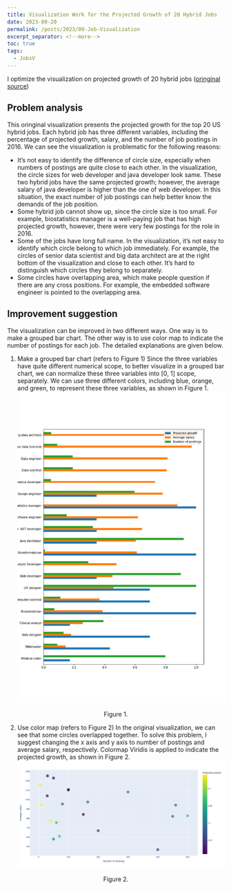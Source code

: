 ```yaml
---
title: Visualization Work for the Projected Growth of 20 Hybrid Jobs
date: 2023-09-20
permalink: /posts/2023/09-Job-Visualization
excerpt_separator: <!--more-->
toc: true
tags:
  - JobsV
---
```

I optimize the visualization on projected growth of 20 hybrid jobs ([oringinal source](https://www.cfr.org/report/the-work-ahead/data-visualizations.php))
 
<!--more-->
## Problem analysis
This oringinal visualization presents the projected growth for the top 20 US hybrid jobs. Each hybrid job has three different variables, including the percentage of projected growth, salary, and the number of job postings in 2016. We can see the visualization is problematic for the following reasons:
-	It’s not easy to identify the difference of circle size, especially when numbers of postings are quite close to each other. In the visualization, the circle sizes for web developer and java developer look same. These two hybrid jobs have the same projected growth; however, the average salary of java developer is higher than the one of web developer. In this situation, the exact number of job postings can help better know the demands of the job position.
-	Some hybrid job cannot show up, since the circle size is too small. For example, biostatistics manager is a well-paying job that has high projected growth, however, there were very few postings for the role in 2016.
-	Some of the jobs have long full name. In the visualization, it’s not easy to identify which circle belong to which job immediately. For example, the circles of senior data scientist and big data architect are at the right bottom of the visualization and close to each other. It’s hard to distinguish which circles they belong to separately. 
-	Some circles have overlapping area, which make people question if there are any cross positions. For example, the embedded software engineer is pointed to the overlapping area. 

## Improvement suggestion
The visualization can be improved in two different ways. One way is to make a grouped bar chart. The other way is to use color map to indicate the number of postings for each job. The detailed explanations are given below.
1. Make a grouped bar chart (refers to Figure 1)
Since the three variables have quite different numerical scope, to better visualize in a grouped bar chart, we can normalize these three variables into [0, 1] scope, separately. We can use three different colors, including blue, orange, and green, to represent these three variables, as shown in Figure 1.
![](/images/posts/Job-Visualization/plot.png)
<p align="center">Figure 1.</p>

2. Use color map (refers to Figure 2)
In the original visualization, we can see that some circles overlapped together. To solve this problem, I suggest changing the x axis and y axis to number of postings and average salary, respectively. Colormap Viridis is applied to indicate the projected growth, as shown in Figure 2.
![](/images/posts/Job-Visualization/newplot.png)
<p align="center">Figure 2.</p>
